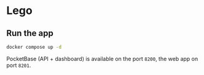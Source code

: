 # Lego

## Run the app

```bash
docker compose up -d
```

PocketBase (API + dashboard) is available on the port `8200`, the web app on port `8201`.

